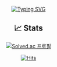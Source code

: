 <div align="center">

[![Typing SVG](https://readme-typing-svg.demolab.com?font=Alkatra&weight=500&size=45&duration=3500&pause=3&color=6994CDEE&center=true&vCenter=true&multiline=true&width=1000&height=100&lines=Welcome+to+my+GitHub!👋)](https://git.io/typing-svg)

## 📈 Stats
  
  [![Solved.ac 프로필](http://mazassumnida.wtf/api/v2/generate_badge?boj=jungeun919)](https://solved.ac/jungeun919)
  
[![Hits](https://hits.seeyoufarm.com/api/count/incr/badge.svg?url=https%3A%2F%2Fgithub.com%2Fjungeun919%2F&count_bg=%2379C83D&title_bg=%23555555&icon=&icon_color=%23E7E7E7&title=hits&edge_flat=false)](https://hits.seeyoufarm.com)

</div>

